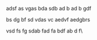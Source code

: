 adsf
as
vgas
bda
sdb
ad
b
ad
b
gdf

bs
dg
bf
sd
vdas
vc
aedvf 
aedgbrs

vsd
fs
fg
sdab
fad
fa
bdf
ab
d
f\
